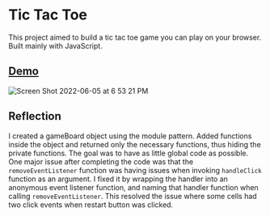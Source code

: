 # Tic Tac Toe

This project aimed to build a tic tac toe game you can play on your browser. Built mainly with JavaScript.

## [Demo](https://tictactoe-donghyunsuh.netlify.app/)

![Screen Shot 2022-06-05 at 6 53 21 PM](https://user-images.githubusercontent.com/79773846/172073945-c5acee23-41b6-4aa3-bada-49a269fd11d9.png)

## Reflection

I created a gameBoard object using the module pattern. Added functions inside the object and returned only the necessary functions, thus hiding the private functions. The goal was to have as little global code as possible. One major issue after completing the code was that the `removeEventListener` function was having issues when invoking `handleClick` function as an argument. I fixed it by wrapping the handler into an anonymous event listener function, and naming that handler function when calling `removeEventListener`. This resolved the issue where some cells had two click events when restart button was clicked.
